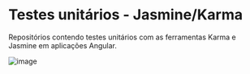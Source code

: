 # Testes unitários - Jasmine/Karma

Repositórios contendo testes unitários com as ferramentas Karma e Jasmine em aplicações Angular.

![image](https://github.com/leandrobeandrade/angular-jasmine-karma/assets/24658433/20247552-1da1-457c-9c1a-fbc9db5eb8d6)

